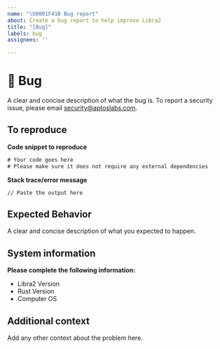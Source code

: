 ```yaml
---
name: "\U0001F41B Bug report"
about: Create a bug report to help improve Libra2
title: "[Bug]"
labels: bug
assignees: ''

---
```


# 🐛 Bug

A clear and concise description of what the bug is.
To report a security issue, please email security@aptoslabs.com.

## To reproduce

**Code snippet to reproduce**
```rust
# Your code goes here
# Please make sure it does not require any external dependencies
```

**Stack trace/error message**
```
// Paste the output here
```

## Expected Behavior

A clear and concise description of what you expected to happen.

## System information

**Please complete the following information:**
- Libra2 Version
- Rust Version
- Computer OS


## Additional context

Add any other context about the problem here.

